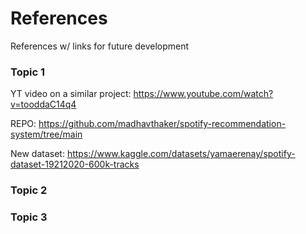 # References
References w/ links for future development
### Topic 1

YT video on a similar project:
https://www.youtube.com/watch?v=tooddaC14q4

REPO: https://github.com/madhavthaker/spotify-recommendation-system/tree/main

New dataset:
https://www.kaggle.com/datasets/yamaerenay/spotify-dataset-19212020-600k-tracks

### Topic 2

### Topic 3



